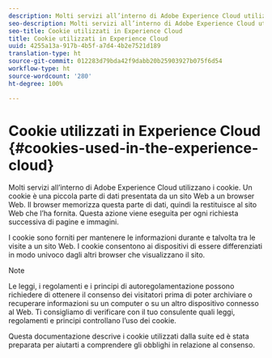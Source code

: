 ```yaml
---
description: Molti servizi all’interno di Adobe Experience Cloud utilizzano i cookie. Un cookie è una piccola parte di dati presentata da un sito Web a un browser Web. Il browser memorizza questa parte di dati, quindi la restituisce al sito Web che l’ha fornita. Questa azione viene eseguita per ogni richiesta successiva di pagine e immagini.
seo-description: Molti servizi all’interno di Adobe Experience Cloud utilizzano i cookie. Un cookie è una piccola parte di dati presentata da un sito Web a un browser Web. Il browser memorizza questa parte di dati, quindi la restituisce al sito Web che l’ha fornita. Questa azione viene eseguita per ogni richiesta successiva di pagine e immagini.
seo-title: Cookie utilizzati in Experience Cloud
title: Cookie utilizzati in Experience Cloud
uuid: 4255a13a-917b-4b5f-a7d4-4b2e7521d189
translation-type: ht
source-git-commit: 012283d79bda42f9dabb20b25903927b075f6d54
workflow-type: ht
source-wordcount: '280'
ht-degree: 100%

---
```



# Cookie utilizzati in Experience Cloud {#cookies-used-in-the-experience-cloud}

Molti servizi all’interno di Adobe Experience Cloud utilizzano i cookie. Un cookie è una piccola parte di dati presentata da un sito Web a un browser Web. Il browser memorizza questa parte di dati, quindi la restituisce al sito Web che l’ha fornita. Questa azione viene eseguita per ogni richiesta successiva di pagine e immagini.

I cookie sono forniti per mantenere le informazioni durante e talvolta tra le visite a un sito Web. I cookie consentono ai dispositivi di essere differenziati in modo univoco dagli altri browser che visualizzano il sito.

>[!NOTE]
>
>Le leggi, i regolamenti e i principi di autoregolamentazione possono richiedere di ottenere il consenso dei visitatori prima di poter archiviare o recuperare informazioni su un computer o su un altro dispositivo connesso al Web. Ti consigliamo di verificare con il tuo consulente quali leggi, regolamenti e principi controllano l’uso dei cookie.

Questa documentazione descrive i cookie utilizzati dalla suite ed è stata preparata per aiutarti a comprendere gli obblighi in relazione al consenso.
